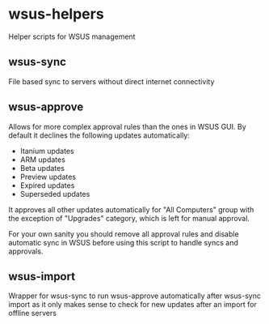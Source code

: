 # wsus-helpers
Helper scripts for WSUS management

## wsus-sync
File based sync to servers without direct internet connectivity

## wsus-approve
Allows for more complex approval rules than the ones in WSUS GUI. By default it declines the following updates automatically:

* Itanium updates
* ARM updates
* Beta updates
* Preview updates
* Expired updates
* Superseded updates

It approves all other updates automatically for "All Computers" group with the exception of "Upgrades" category, which is left for manual approval.

For your own sanity you should remove all approval rules and disable automatic sync in WSUS before using this script to handle syncs and approvals.

## wsus-import
Wrapper for wsus-sync to run wsus-approve automatically after wsus-sync import as it only makes sense to check for new updates after an import for offline servers
